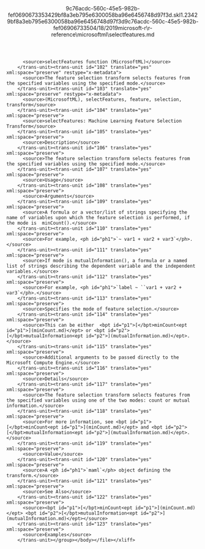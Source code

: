 <?xml version="1.0"?><xliff version="1.2" xmlns="urn:oasis:names:tc:xliff:document:1.2" xmlns:xsi="http://www.w3.org/2001/XMLSchema-instance" xsi:schemaLocation="urn:oasis:names:tc:xliff:document:1.2 xliff-core-1.2-transitional.xsd"><file datatype="xml" original="selectfeatures.md" source-language="en-US" target-language="en-US"><header><tool tool-id="mdxliff" tool-name="mdxliff" tool-version="1.0-d1654b2" tool-company="Microsoft" /><xliffext:skl_file_name xmlns:xliffext="urn:microsoft:content:schema:xliffextensions">9c76acdc-560c-45e5-982b-fef0690673353429bf8a3eb795e6300058ba96e6456748d97f3d.skl</xliffext:skl_file_name><xliffext:version xmlns:xliffext="urn:microsoft:content:schema:xliffextensions">1.2</xliffext:version><xliffext:ms.openlocfilehash xmlns:xliffext="urn:microsoft:content:schema:xliffextensions">3429bf8a3eb795e6300058ba96e6456748d97f3d</xliffext:ms.openlocfilehash><xliffext:ms.sourcegitcommit xmlns:xliffext="urn:microsoft:content:schema:xliffextensions">9c76acdc-560c-45e5-982b-fef069067335</xliffext:ms.sourcegitcommit><xliffext:ms.lasthandoff xmlns:xliffext="urn:microsoft:content:schema:xliffextensions">04/18/2019</xliffext:ms.lasthandoff><xliffext:ms.openlocfilepath xmlns:xliffext="urn:microsoft:content:schema:xliffextensions">microsoft-r\r-reference\microsoftml\selectfeatures.md</xliffext:ms.openlocfilepath></header><body><group id="content" extype="content"><trans-unit id="101" translate="yes" xml:space="preserve" restype="x-metadata">
          <source>selectFeatures function (MicrosoftML)</source>
        </trans-unit><trans-unit id="102" translate="yes" xml:space="preserve" restype="x-metadata">
          <source>The feature selection transform selects features from the specified variables using the specified mode.</source>
        </trans-unit><trans-unit id="103" translate="yes" xml:space="preserve" restype="x-metadata">
          <source>(MicrosoftML), selectFeatures, feature, selection, transform</source>
        </trans-unit><trans-unit id="104" translate="yes" xml:space="preserve">
          <source>selectFeatures: Machine Learning Feature Selection Transform</source>
        </trans-unit><trans-unit id="105" translate="yes" xml:space="preserve">
          <source>Description</source>
        </trans-unit><trans-unit id="106" translate="yes" xml:space="preserve">
          <source>The feature selection transform selects features from the specified variables using the specified mode.</source>
        </trans-unit><trans-unit id="107" translate="yes" xml:space="preserve">
          <source>Usage</source>
        </trans-unit><trans-unit id="108" translate="yes" xml:space="preserve">
          <source>Arguments</source>
        </trans-unit><trans-unit id="109" translate="yes" xml:space="preserve">
          <source>A formula or a vector/list of strings specifying the name of variables upon which the feature selection is performed, if the mode is  minCount().</source>
        </trans-unit><trans-unit id="110" translate="yes" xml:space="preserve">
          <source>For example, <ph id="ph1">`~ var1 + var2 + var3`</ph>.</source>
        </trans-unit><trans-unit id="111" translate="yes" xml:space="preserve">
          <source>If mode is mutualInformation(), a formula or a named list of strings describing the dependent variable and the independent variables.</source>
        </trans-unit><trans-unit id="112" translate="yes" xml:space="preserve">
          <source>For example, <ph id="ph1">`label ~ ``var1 + var2 + var3`</ph>.</source>
        </trans-unit><trans-unit id="113" translate="yes" xml:space="preserve">
          <source>Specifies the mode of feature selection.</source>
        </trans-unit><trans-unit id="114" translate="yes" xml:space="preserve">
          <source>This can be either  <bpt id="p1">[</bpt>minCount<ept id="p1">](minCount.md)</ept> or <bpt id="p2">[</bpt>mutualInformation<ept id="p2">](mutualInformation.md)</ept>.</source>
        </trans-unit><trans-unit id="115" translate="yes" xml:space="preserve">
          <source>Additional arguments to be passed directly to the Microsoft Compute Engine.</source>
        </trans-unit><trans-unit id="116" translate="yes" xml:space="preserve">
          <source>Details</source>
        </trans-unit><trans-unit id="117" translate="yes" xml:space="preserve">
          <source>The feature selection transform selects features from the specified variables using one of the two modes: count or mutual information.</source>
        </trans-unit><trans-unit id="118" translate="yes" xml:space="preserve">
          <source>For more information, see <bpt id="p1">[</bpt>minCount<ept id="p1">](minCount.md)</ept> and <bpt id="p2">[</bpt>mutualInformation<ept id="p2">](mutualInformation.md)</ept>.</source>
        </trans-unit><trans-unit id="119" translate="yes" xml:space="preserve">
          <source>Value</source>
        </trans-unit><trans-unit id="120" translate="yes" xml:space="preserve">
          <source>A <ph id="ph1">`maml`</ph> object defining the transform.</source>
        </trans-unit><trans-unit id="121" translate="yes" xml:space="preserve">
          <source>See Also</source>
        </trans-unit><trans-unit id="122" translate="yes" xml:space="preserve">
          <source><bpt id="p1">[</bpt>minCount<ept id="p1">](minCount.md)</ept> <bpt id="p2">[</bpt>mutualInformation<ept id="p2">](mutualInformation.md)</ept></source>
        </trans-unit><trans-unit id="123" translate="yes" xml:space="preserve">
          <source>Examples</source>
        </trans-unit></group></body></file></xliff>